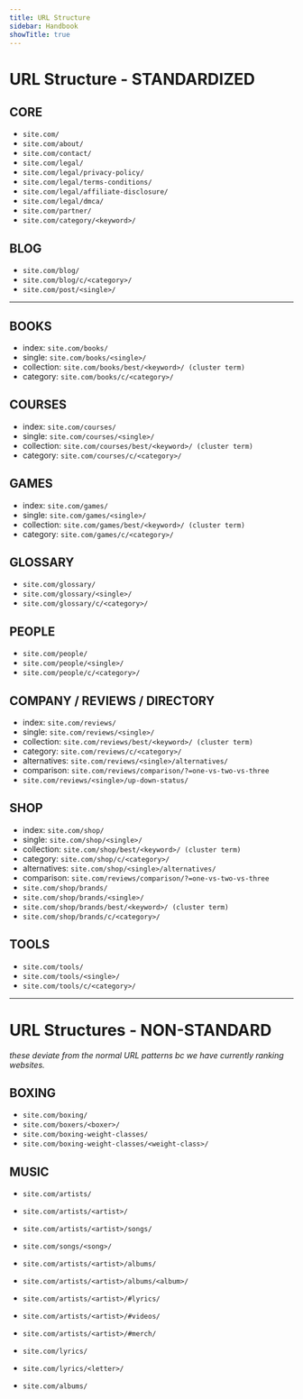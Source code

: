 ```yaml
---
title: URL Structure
sidebar: Handbook
showTitle: true
---
```



# URL Structure - STANDARDIZED

## CORE
- `site.com/`
- `site.com/about/`
- `site.com/contact/`
- `site.com/legal/`
- `site.com/legal/privacy-policy/`
- `site.com/legal/terms-conditions/`
- `site.com/legal/affiliate-disclosure/`
- `site.com/legal/dmca/`
- `site.com/partner/`
- `site.com/category/<keyword>/`


## BLOG
- `site.com/blog/`
- `site.com/blog/c/<category>/`
- `site.com/post/<single>/`



---

## BOOKS
- index: `site.com/books/`
- single: `site.com/books/<single>/`
- collection: `site.com/books/best/<keyword>/ (cluster term)`
- category: `site.com/books/c/<category>/`


## COURSES
- index: `site.com/courses/`
- single: `site.com/courses/<single>/`
- collection: `site.com/courses/best/<keyword>/ (cluster term)`
- category: `site.com/courses/c/<category>/`


## GAMES
- index: `site.com/games/`
- single: `site.com/games/<single>/`
- collection: `site.com/games/best/<keyword>/ (cluster term)`
- category: `site.com/games/c/<category>/`


## GLOSSARY
- `site.com/glossary/`
- `site.com/glossary/<single>/`
- `site.com/glossary/c/<category>/`


## PEOPLE
- `site.com/people/`
- `site.com/people/<single>/`
- `site.com/people/c/<category>/`


## COMPANY / REVIEWS / DIRECTORY
- index: `site.com/reviews/`
- single: `site.com/reviews/<single>/`
- collection: `site.com/reviews/best/<keyword>/ (cluster term)`
- category: `site.com/reviews/c/<category>/`
- alternatives: `site.com/reviews/<single>/alternatives/`
- comparison: `site.com/reviews/comparison/?=one-vs-two-vs-three`
- `site.com/reviews/<single>/up-down-status/`


## SHOP
- index: `site.com/shop/`
- single: `site.com/shop/<single>/`
- collection: `site.com/shop/best/<keyword>/ (cluster term)`
- category: `site.com/shop/c/<category>/`
- alternatives: `site.com/shop/<single>/alternatives/`
- comparison: `site.com/reviews/comparison/?=one-vs-two-vs-three`
- `site.com/shop/brands/`
- `site.com/shop/brands/<single>/`
- `site.com/shop/brands/best/<keyword>/ (cluster term)`
- `site.com/shop/brands/c/<category>/`



## TOOLS
- `site.com/tools/`
- `site.com/tools/<single>/`
- `site.com/tools/c/<category>/`



---






# URL Structures - NON-STANDARD

*these deviate from the normal URL patterns bc we have currently ranking websites.*

## BOXING
- `site.com/boxing/`
- `site.com/boxers/<boxer>/`
- `site.com/boxing-weight-classes/`
- `site.com/boxing-weight-classes/<weight-class>/`


## MUSIC
- `site.com/artists/`

- `site.com/artists/<artist>/`
- `site.com/artists/<artist>/songs/`
- `site.com/songs/<song>/`

- `site.com/artists/<artist>/albums/`
- `site.com/artists/<artist>/albums/<album>/`
- `site.com/artists/<artist>/#lyrics/`
- `site.com/artists/<artist>/#videos/`
- `site.com/artists/<artist>/#merch/`

- `site.com/lyrics/`
- `site.com/lyrics/<letter>/`

- `site.com/albums/`

